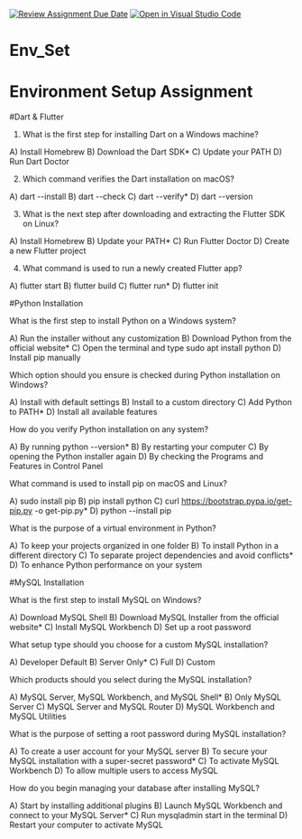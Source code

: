 [![Review Assignment Due Date](https://classroom.github.com/assets/deadline-readme-button-22041afd0340ce965d47ae6ef1cefeee28c7c493a6346c4f15d667ab976d596c.svg)](https://classroom.github.com/a/vnsr1XuU)
[![Open in Visual Studio Code](https://classroom.github.com/assets/open-in-vscode-2e0aaae1b6195c2367325f4f02e2d04e9abb55f0b24a779b69b11b9e10269abc.svg)](https://classroom.github.com/online_ide?assignment_repo_id=16386563&assignment_repo_type=AssignmentRepo)
# Env_Set

# Environment Setup Assignment

#Dart & Flutter

1. What is the first step for installing Dart on a Windows machine?

A) Install Homebrew
B) Download the Dart SDK*
C) Update your PATH
D) Run Dart Doctor


2. Which command verifies the Dart installation on macOS?

A) dart --install
B) dart --check
C) dart --verify*
D) dart --version


3. What is the next step after downloading and extracting the Flutter SDK on Linux?

A) Install Homebrew
B) Update your PATH*
C) Run Flutter Doctor
D) Create a new Flutter project


4. What command is used to run a newly created Flutter app?

A) flutter start
B) flutter build
C) flutter run*
D) flutter init


#Python Installation

What is the first step to install Python on a Windows system?

A) Run the installer without any customization
B) Download Python from the official website*
C) Open the terminal and type sudo apt install python
D) Install pip manually

Which option should you ensure is checked during Python installation on Windows?

A) Install with default settings
B) Install to a custom directory
C) Add Python to PATH*
D) Install all available features

How do you verify Python installation on any system?

A) By running python --version*
B) By restarting your computer
C) By opening the Python installer again
D) By checking the Programs and Features in Control Panel

What command is used to install pip on macOS and Linux?

A) sudo install pip
B) pip install python
C) curl https://bootstrap.pypa.io/get-pip.py -o get-pip.py*
D) python --install pip

What is the purpose of a virtual environment in Python?

A) To keep your projects organized in one folder
B) To install Python in a different directory
C) To separate project dependencies and avoid conflicts*
D) To enhance Python performance on your system

#MySQL Installation

What is the first step to install MySQL on Windows?

A) Download MySQL Shell
B) Download MySQL Installer from the official website*
C) Install MySQL Workbench
D) Set up a root password

What setup type should you choose for a custom MySQL installation?

A) Developer Default
B) Server Only*
C) Full
D) Custom

Which products should you select during the MySQL installation?

A) MySQL Server, MySQL Workbench, and MySQL Shell*
B) Only MySQL Server
C) MySQL Server and MySQL Router
D) MySQL Workbench and MySQL Utilities

What is the purpose of setting a root password during MySQL installation?

A) To create a user account for your MySQL server
B) To secure your MySQL installation with a super-secret password*
C) To activate MySQL Workbench
D) To allow multiple users to access MySQL

How do you begin managing your database after installing MySQL?

A) Start by installing additional plugins
B) Launch MySQL Workbench and connect to your MySQL Server*
C) Run mysqladmin start in the terminal
D) Restart your computer to activate MySQL
